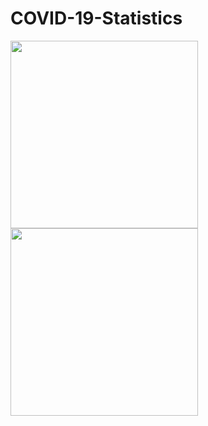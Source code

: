 # COVID-19-Statistics

<img src="https://user-images.githubusercontent.com/13807822/180592111-22e3da28-8b27-44b3-a1f2-1436489fe319.PNG" width="300">  <img src="https://user-images.githubusercontent.com/13807822/180592113-8e538324-e773-409e-b090-5642fe23a475.PNG" width="300">
